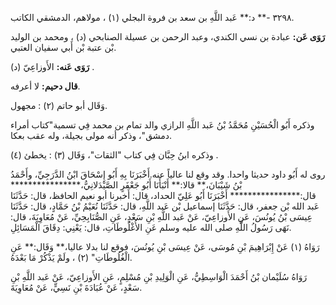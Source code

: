 ٣٢٩٨ -** د:** عَبد اللَّهِ بن سعد بن فروة البجلي (١) ، مولاهم، الدمشقي الكاتب.

**رَوَى عَن:** عبادة بن نسي الكندي، وعبد الرحمن بن عسيلة الصنابحي (د) ، ومحمد بن الوليد بْن عتبة بْن أَبي سفيان العتبي.

**رَوَى عَنه:** الأَوزاعِيّ (د) .

**قال دحيم:** لا أعرفه.

وَقَال أبو حاتم (٢) : مجهول.

وذكره أَبُو الْحُسَيْنِ مُحَمَّدُ بْنُ عَبد اللَّهِ الرازي والد تمام بن محمد فِي تسمية"كتاب أمراء دمشق"، وذكر أنه مولى بجيلة، وله عقب بعكا.

وذكره ابنُ حِبَّان فِي كتاب "الثقات"، وَقَال (٣) : يخطئ (٤) .

روى له أَبُو داود حديثا واحدا. وقد وقع لنا عالياً عنه.أَخْبَرَنَا بِهِ أَبُو إِسْحَاقَ ابْنُ الدَّرَجِيِّ، وأَحْمَدُ بْنُ شَيْبَانَ،** قالا:** أَنْبَأَنَا أَبُو جَعْفَرٍ الصَّيْدَلانِيُّ،**************** قال:**************** أَخْبَرَنَا أَبُو عَلِيّ الحداد، قال: أَخبرنا أبو نعيم الحافظ، قال: حَدَّثَنَا عَبد الله بْن جعفر، قال: حَدَّثَنَا إسماعيل بْن عَبد اللَّهِ، قال: حَدَّثَنَا نُعَيْمُ بْنُ حَمَّادٍ، قال: حَدَّثَنَا عِيسَى بْنُ يُونُسَ، عَنِ الأَوزاعِيّ، عَنْ عَبد اللَّهِ بْنِ سَعْدٍ، عَنِ الصُّنَابِحِيِّ، عَنْ مُعَاوِيَةَ، قال: نَهَى رَسُولُ اللَّهِ صلى الله عليه وسلم عَنِ الأُغْلُوطَاتِ، قال: يَعْنِي: دِقَاقَ الْمَسَائِلِ.

رَوَاهُ (١) عَنْ إِبْرَاهِيمَ بْنِ مُوسَى، عَنْ عِيسَى بْنِ يُونُسَ، فوقع لنا بدلا عاليا،** وَقَال:** عَنِ الْغُلُوطَاتِ" (٢) ، ولَمْ يَذْكُرْ مَا بَعْدَهُ.

رَوَاهُ سُلَيْمان بْنُ أَحْمَدَ الْوَاسِطِيُّ، عَنِ الْوَلِيدِ بْنِ مُسْلِمٍ، عَنِ الأَوزاعِيّ، عَنْ عَبد اللَّهِ بْنِ سَعْدٍ، عَنْ عُبَادَةَ بْنِ نَسِيٍّ، عَنْ مُعَاوِيَةَ.